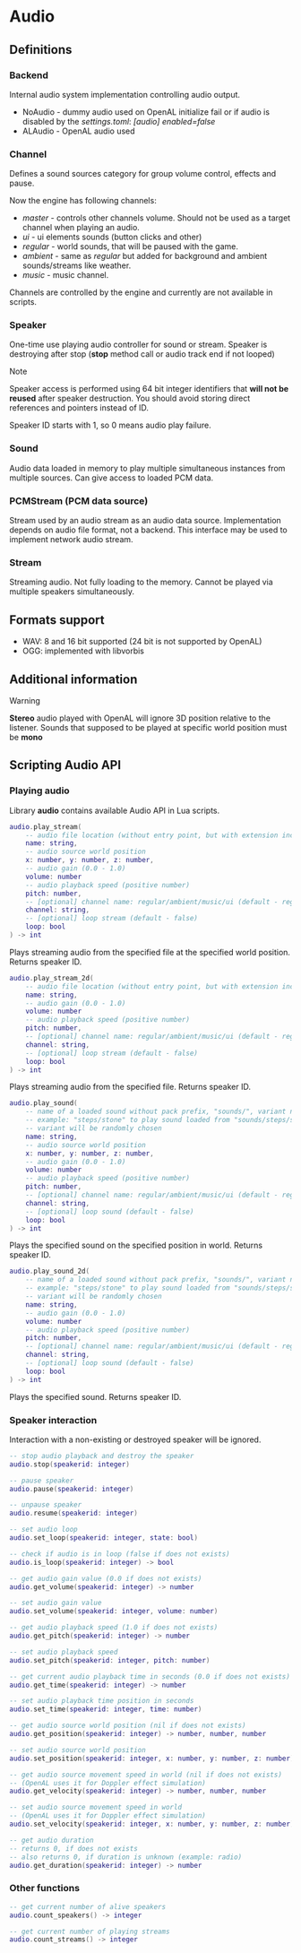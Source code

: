 # Audio

## Definitions

### Backend

Internal audio system implementation controlling audio output.
- NoAudio - dummy audio used on OpenAL initialize fail or if audio is disabled by the *settings.toml*: *\[audio\] enabled=false*
- ALAudio - OpenAL audio used

### Channel

Defines a sound sources category for group volume control, effects and pause.

Now the engine has following channels:
- *master* - controls other channels volume. Should not be used as a target channel when playing an audio.
- *ui* - ui elements sounds (button clicks and other)
- *regular* - world sounds, that will be paused with the game.
- *ambient* - same as *regular* but added for background and ambient sounds/streams like weather.
- *music* - music channel.

Channels are controlled by the engine and currently are not available in scripts.

### Speaker

One-time use playing audio controller for sound or stream. Speaker is destroying after stop (**stop** method call or audio track end if not looped)

> [!NOTE]
> Speaker access is performed using 64 bit integer identifiers that **will not be reused** after speaker destruction. You should avoid storing direct references and pointers instead of ID.

Speaker ID starts with 1, so 0 means audio play failure.

### Sound

Audio data loaded in memory to play multiple simultaneous instances from multiple sources. Can give access to loaded PCM data.

### PCMStream (PCM data source)

Stream used by an audio stream as an audio data source. Implementation depends on audio file format, not a backend. This interface may be used to implement network audio stream.

### Stream

Streaming audio. Not fully loading to the memory. Cannot be played via multiple speakers simultaneously.

## Formats support

- WAV: 8 and 16 bit supported (24 bit is not supported by OpenAL)
- OGG: implemented with libvorbis

## Additional information

> [!WARNING]
> **Stereo** audio played with OpenAL will ignore 3D position relative to the listener. Sounds that supposed to be played at specific world position must be **mono**

## Scripting Audio API

### Playing audio

Library **audio** contains available Audio API in Lua scripts.

```lua
audio.play_stream(
    -- audio file location (without entry point, but with extension included)
    name: string, 
    -- audio source world position
    x: number, y: number, z: number,
    -- audio gain (0.0 - 1.0)
    volume: number
    -- audio playback speed (positive number)
    pitch: number,
    -- [optional] channel name: regular/ambient/music/ui (default - regular)
    channel: string,
    -- [optional] loop stream (default - false)
    loop: bool
) -> int
```

Plays streaming audio from the specified file at the specified world position. Returns speaker ID.

```lua
audio.play_stream_2d(
    -- audio file location (without entry point, but with extension included)
    name: string, 
    -- audio gain (0.0 - 1.0)
    volume: number
    -- audio playback speed (positive number)
    pitch: number,
    -- [optional] channel name: regular/ambient/music/ui (default - regular)
    channel: string,
    -- [optional] loop stream (default - false)
    loop: bool
) -> int

```

Plays streaming audio from the specified file. Returns speaker ID.

```lua
audio.play_sound(
    -- name of a loaded sound without pack prefix, "sounds/", variant number and extension 
    -- example: "steps/stone" to play sound loaded from "sounds/steps/stone.ogg" or any of its variant
    -- variant will be randomly chosen
    name: string, 
    -- audio source world position
    x: number, y: number, z: number,
    -- audio gain (0.0 - 1.0)
    volume: number
    -- audio playback speed (positive number)
    pitch: number,
    -- [optional] channel name: regular/ambient/music/ui (default - regular)
    channel: string,
    -- [optional] loop sound (default - false)
    loop: bool
) -> int
```

Plays the specified sound on the specified position in world. Returns speaker ID.

```lua
audio.play_sound_2d(
    -- name of a loaded sound without pack prefix, "sounds/", variant number and extension 
    -- example: "steps/stone" to play sound loaded from "sounds/steps/stone.ogg" or any of its variant
    -- variant will be randomly chosen
    name: string, 
    -- audio gain (0.0 - 1.0)
    volume: number
    -- audio playback speed (positive number)
    pitch: number,
    -- [optional] channel name: regular/ambient/music/ui (default - regular)
    channel: string,
    -- [optional] loop sound (default - false)
    loop: bool
) -> int
```

Plays the specified sound. Returns speaker ID.

### Speaker interaction

Interaction with a non-existing or destroyed speaker will be ignored.


```lua
-- stop audio playback and destroy the speaker
audio.stop(speakerid: integer)

-- pause speaker
audio.pause(speakerid: integer)

-- unpause speaker
audio.resume(speakerid: integer)

-- set audio loop
audio.set_loop(speakerid: integer, state: bool)

-- check if audio is in loop (false if does not exists)
audio.is_loop(speakerid: integer) -> bool

-- get audio gain value (0.0 if does not exists)
audio.get_volume(speakerid: integer) -> number

-- set audio gain value
audio.set_volume(speakerid: integer, volume: number)

-- get audio playback speed (1.0 if does not exists)
audio.get_pitch(speakerid: integer) -> number

-- set audio playback speed
audio.set_pitch(speakerid: integer, pitch: number)

-- get current audio playback time in seconds (0.0 if does not exists)
audio.get_time(speakerid: integer) -> number

-- set audio playback time position in seconds
audio.set_time(speakerid: integer, time: number)

-- get audio source world position (nil if does not exists)
audio.get_position(speakerid: integer) -> number, number, number

-- set audio source world position
audio.set_position(speakerid: integer, x: number, y: number, z: number)

-- get audio source movement speed in world (nil if does not exists)
-- (OpenAL uses it for Doppler effect simulation)
audio.get_velocity(speakerid: integer) -> number, number, number

-- set audio source movement speed in world
-- (OpenAL uses it for Doppler effect simulation)
audio.set_velocity(speakerid: integer, x: number, y: number, z: number)

-- get audio duration
-- returns 0, if does not exists
-- also returns 0, if duration is unknown (example: radio)
audio.get_duration(speakerid: integer) -> number
```

### Other functions

```lua
-- get current number of alive speakers
audio.count_speakers() -> integer

-- get current number of playing streams
audio.count_streams() -> integer
```
